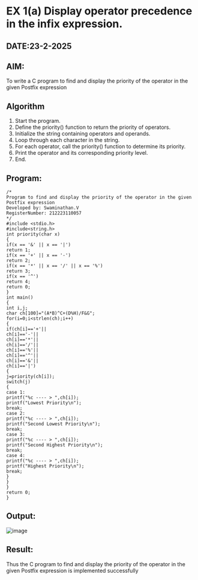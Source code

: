 # EX 1(a) Display operator precedence in the infix expression.
## DATE:23-2-2025
## AIM:
To write a C program to find and display the priority of the operator in the given Postfix expression

## Algorithm
1. Start the program.
2. Define the priority() function to return the priority of operators.
3. Initialize the string containing operators and operands.
4. Loop through each character in the string.
5. For each operator, call the priority() function to determine its priority.
6. Print the operator and its corresponding priority level.
7. End.

## Program:
```
/*
Program to find and display the priority of the operator in the given Postfix expression
Developed by: Swaminathan.V
RegisterNumber: 212223110057
*/
#include <stdio.h> 
#include<string.h>
int priority(char x)
{
if(x == '&' || x == '|') 
return 1;
if(x == '+' || x == '-') 
return 2;
if(x == '*' || x == '/' || x == '%') 
return 3;
if(x == '^') 
return 4;
return 0;
}
int main()
{
int i,j;
char ch[100]="(A*B)^C+(D%H)/F&G";
for(i=0;i<strlen(ch);i++)
{
if(ch[i]=='+'||
ch[i]=='-'||
ch[i]=='*'||
ch[i]=='/'||
ch[i]=='%'||
ch[i]=='^'||
ch[i]=='&'||
ch[i]=='|')
{
j=priority(ch[i]); 
switch(j)
{
case 1:
printf("%c ---- > ",ch[i]);
printf("Lowest Priority\n"); 
break;
case 2:
printf("%c ---- > ",ch[i]);
printf("Second Lowest Priority\n"); 
break;
case 3:
printf("%c ---- > ",ch[i]);
printf("Second Highest Priority\n"); 
break;
case 4:
printf("%c ---- > ",ch[i]);
printf("Highest Priority\n"); 
break;
}
}
}
return 0;
}  
```

## Output:

![image](https://github.com/user-attachments/assets/135a12c6-377b-4a25-b96f-6e05767358ca)


## Result:
Thus the C program to find and display the priority of the operator in the given Postfix expression is implemented successfully
